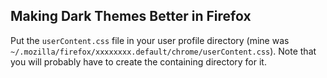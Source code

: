 ## Making Dark Themes Better in Firefox
Put the `userContent.css` file in your user profile directory (mine was
`~/.mozilla/firefox/xxxxxxxx.default/chrome/userContent.css`). Note that you
will probably have to create the containing directory for it.
